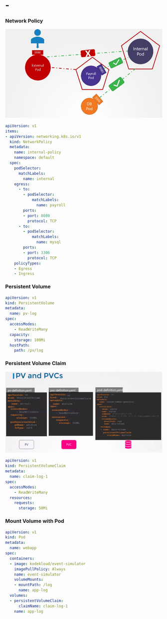 # -

### Network Policy

![network policies](resources/kubernetes-ckad-network-policies-9.jpg)

```yaml
apiVersion: v1
items:
- apiVersion: networking.k8s.io/v1
  kind: NetworkPolicy
  metadata:
    name: internal-policy
    namespace: default
  spec:
    podSelector:
      matchLabels:
        name: internal
    egress:
      - to:
        - podSelector:
            matchLabels:
              name: payroll
        ports:
        - port: 8080
          protocol: TCP
      - to:
        - podSelector:
            matchLabels:
              name: mysql
        ports:
        - port: 3306
          protocol: TCP
    policyTypes:
    - Egress
    - Ingress
```

### Persistent Volume

```yaml
apiVersion: v1
kind: PersistentVolume
metadata:
  name: pv-log
spec:
  accessModes:
    - ReadWriteMany
  capacity:
    storage: 100Mi
  hostPath:
    path: /pv/log
```

### Persistent Volume Claim

![PV-PVC-POD](resources/pv-pvc.png)


```yaml
apiVersion: v1
kind: PersistentVolumeClaim
metadata:
  name: claim-log-1
spec:
  accessModes:
    - ReadWriteMany
  resources:
    requests:
      storage: 50Mi
```

### Mount Volume with Pod

```yaml
apiVersion: v1
kind: Pod
metadata:
  name: webapp
spec:
  containers:
  - image: kodekloud/event-simulator
    imagePullPolicy: Always
    name: event-simulator
    volumeMounts:
    - mountPath: /log
      name: app-log
  volumes:
  - persistentVolumeClaim:
      claimName: claim-log-1
    name: app-log
```
